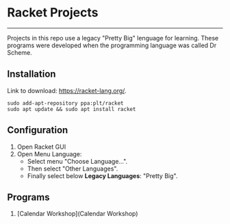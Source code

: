 # Racket Projects
---

Projects in this repo use a legacy "Pretty Big" lenguage for learning. These programs were developed when the programming language was called Dr Scheme.


## Installation

Link to download: https://racket-lang.org/.

```
sudo add-apt-repository ppa:plt/racket
sudo apt update && sudo apt install racket
```

## Configuration

1. Open Racket GUI
2. Open Menu Language:
	* Select menu "Choose Language...".
	* Then select "Other Languages".
	* Finally select below **Legacy Languages**: "Pretty Big".

## Programs

1. [Calendar Workshop](Calendar Workshop)
